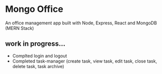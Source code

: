 # Mongo Office 
An office management app built with Node, Express, React and MongoDB (MERN Stack)

## work in progress...

* Complted login and logout
* Completed task-manager (create task, view task, edit task, close task, delete task, task archive)
